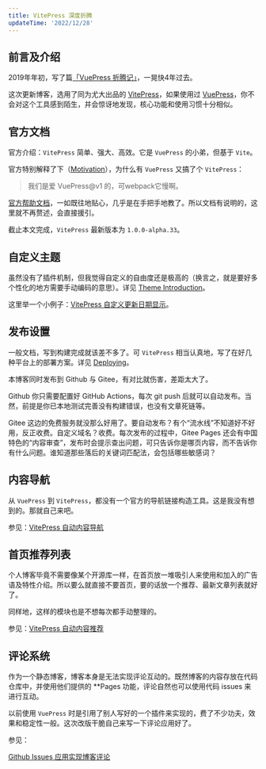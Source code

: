 ```yaml
---
title: VitePress 深度折腾
updateTime: '2022/12/28'
---
```


## 前言及介绍
2019年年初，写了篇[「VuePress 折腾记」](/ARCHIVE/vuepress-play-around)，一晃快4年过去。

这次更新博客，选用了同为尤大出品的 [VitePress](https://vitepress.vuejs.org/)，如果使用过 [VuePress](https://vuepress.vuejs.org/)，你不会对这个工具感到陌生，并会惊讶地发现，核心功能和使用习惯十分相似。

## 官方文档

官方介绍：`VitePress` 简单、强大、高效。它是 `VuePress` 的小弟，但基于 `Vite`。

官方特别解释了下（[Motivation](https://vitepress.vuejs.org/guide/what-is-vitepress.html#motivation)），为什么有 `VuePress` 又搞了个 `VitePress`：

> 我们是爱 VuePress@v1 的，可webpack它慢啊。


[官方帮助文档](https://vitepress.vuejs.org/guide/getting-started)，一如既往地贴心，几乎是在手把手地教了。所以文档有说明的，这里就不再赘述，会直接援引。

截止本文完成，`VitePress` 最新版本为 `1.0.0-alpha.33`。

## 自定义主题
虽然没有了插件机制，但我觉得自定义的自由度还是极高的（换言之，就是要好多个性化的地方需要手动编码的意思）。详见 [Theme Introduction](https://vitepress.vuejs.org/guide/theme-introduction)。

这里举一个小例子：[VitePress 自定义更新日期显示](/CODES/vitepress-last-updated.html)。

## 发布设置
一般文档，写到构建完成就该差不多了。可 `VitePress` 相当认真地，写了在好几种平台上的部署方案。详见 [Deploying](https://vitepress.vuejs.org/guide/deploying)。

本博客同时发布到 Github 与 Gitee，有对比就伤害，差距太大了。

Github 你只需要配置好 GitHub Actions，每次 git push 后就可以自动发布。当然，前提是你已本地测试完善没有构建错误，也没有文章死链等。

Gitee 这边的免费服务就没那么好用了。要自动发布？有个“流水线”不知道好不好用，反正收费。自定义域名？收费。每次发布的过程中，Gitee Pages 还会有中国特色的“内容审查”，发布时会提示查出问题，可只告诉你是哪页内容，而不告诉你有什么问题。谁知道那些落后的关键词匹配法，会包括哪些敏感词？

## 内容导航 
从 `VuePress` 到 `VitePress`，都没有一个官方的导航链接构造工具。这是我没有想到的。那就自己来吧。

参见：[VitePress 自动内容导航](/CODES/vitepress-navigation.html)

## 首页推荐列表
个人博客毕竟不需要像某个开源库一样，在首页放一堆吸引人来使用和加入的广告语及特性介绍。所以要么就直接不要首页，要的话放一个推荐、最新文章列表就好了。

同样地，这样的模块也是不想每次都手动整理的。

参见：[VitePress 自动内容推荐](/CODES/vitepress-recommendation.html)

## 评论系统
作为一个静态博客，博客本身是无法实现评论互动的。既然博客的内容存放在代码仓库中，并使用他们提供的 **Pages 功能，评论自然也可以使用代码 issues 来进行互动。

以前使用 `VuePress` 时是引用了别人写好的一个插件来实现的，费了不少功夫，效果和稳定性一般。这次改版干脆自己来写一下评论应用好了。

参见：

[Github Issues 应用实现博客评论](/CODES/vitepress-github-issues.html)
